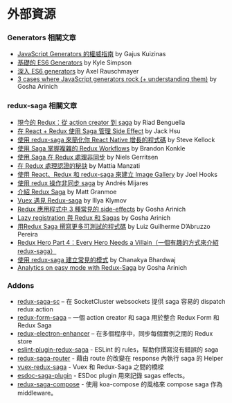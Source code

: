 # 外部資源

### Generators 相關文章

- [JavaScript Generators 的權威指南](http://gajus.com/blog/2/the-definitive-guide-to-the-javascript-generators) by Gajus Kuizinas
- [基礎的 ES6 Generators](https://davidwalsh.name/es6-generators) by Kyle Simpson
- [深入 ES6 generators](http://www.2ality.com/2015/03/es6-generators.html) by Axel Rauschmayer
- [3 cases where JavaScript generators rock (+ understanding them)](https://goshakkk.name/javascript-generators-understanding-sample-use-cases/) by Gosha Arinich

### redux-saga 相關文章

- [現今的 Redux：從 action creator 到 saga](http://riadbenguella.com/from-actions-creators-to-sagas-redux-upgraded/) by Riad Benguella
- [在 React + Redux 使用 Saga 管理 Side Effect](http://jaysoo.ca/2016/01/03/managing-processes-in-redux-using-sagas/) by Jack Hsu
- [使用 redux-saga 來簡化你 React Native 增長的程式碼](https://medium.com/infinite-red/using-redux-saga-to-simplify-your-growing-react-native-codebase-2b8036f650de#.7wl4wr1tk) by Steve Kellock
- [使用 Saga 掌握複雜的 Redux Workflows](http://konkle.us/master-complex-redux-workflows-with-sagas/) by Brandon Konkle
- [使用 Saga 在 Redux 處理非同步](http://wecodetheweb.com/2016/01/23/handling-async-in-redux-with-sagas/) by Niels Gerritsen
- [在 Redux 處理認證的秘訣](https://medium.com/@MattiaManzati/tips-to-handle-authentication-in-redux-2-introducing-redux-saga-130d6872fbe7#.g49x2gj1g) by Mattia Manzati
- [使用 React、Redux  和 redux-saga 來建立 Image Gallery](http://joelhooks.com/blog/2016/03/20/build-an-image-gallery-using-redux-saga/?utm_content=bufferbadc3&utm_medium=social&utm_source=twitter.com&utm_campaign=buffer) by Joel Hooks
- [使用 redux 操作非同步 saga](https://medium.com/@andresmijares25/async-operations-using-redux-saga-2ba02ae077b3#.556ey5blj) by Andrés Mijares
- [介紹 Redux Saga](https://ohyayanotherblog.ghost.io/redux-saga-clock/) by Matt Granmoe
- [Vuex 遇見 Redux-saga](https://medium.com/@xanf/vuex-meets-redux-saga-e9c6b46555e#.d4318am40) by Illya Klymov
- [Redux 應用程式中 3 種常見的 side-effects](https://goshakkk.name/redux-side-effect-approaches/) by Gosha Arinich
- [Lazy registration 與 Redux 和 Sagas](https://goshakkk.name/lazy-auth-redux-saga-flow/) by Gosha Arinich
- [用Redux Saga 撰寫更多可測試的程式碼](https://medium.com/grey-frogs/writing-more-testable-code-with-redux-saga-c1561f995225) by Luiz Guilherme D’Abruzzo Pereira
- [Redux Hero Part 4：Every Hero Needs a Villain（一個有趣的方式來介紹 redux-saga）](https://decembersoft.com/posts/redux-hero-part-4-every-hero-needs-a-villain-a-fun-introduction-to-redux-saga-js/)
- [使用 redux-saga 建立常見的模式](https://medium.com/@chanakyabhardwaj/modelling-common-patterns-with-redux-saga-464a380a37ce) by Chanakya Bhardwaj
- [Analytics on easy mode with Redux-Saga](https://goshakkk.name/analytics-easy-redux-saga/) by Gosha Arinich

### Addons
- [redux-saga-sc](https://www.npmjs.com/package/redux-saga-sc) – 在 SocketCluster websockets 提供 saga 容易的 dispatch redux action
- [redux-form-saga](https://www.npmjs.com/package/redux-form-saga) – 一個 action creator 和 saga 用於整合 Redux Form 和 Redux Saga
- [redux-electron-enhancer](https://www.npmjs.com/package/redux-electron-enhancer) – 在多個程序中，同步每個實例之間的 Redux store
- [eslint-plugin-redux-saga](https://www.npmjs.com/package/eslint-plugin-redux-saga) - ESLint 的 rules，幫助你撰寫沒有錯誤的 saga
- [redux-saga-router](https://www.npmjs.com/package/redux-saga-router) - 藉由 route 的改變在 response 內執行 saga 的 Helper
- [vuex-redux-saga](https://github.com/xanf/vuex-redux-saga) - Vuex 和 Redux-Saga 之間的橋樑
- [esdoc-saga-plugin](https://www.npmjs.com/package/esdoc-saga-plugin) - ESDoc plugin 用來記錄 sagas effects。
- [redux-saga-compose](https://www.npmjs.com/package/redux-saga-compose) - 使用 koa-compose 的風格來 compose saga 作為 middleware。
